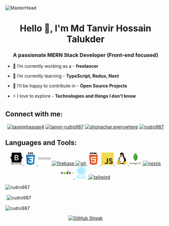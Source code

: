 ![MasterHead](https://im5.ezgif.com/tmp/ezgif-5-3b09365429.gif)

<h1 align="center">Hello 👋, I'm Md Tanvir Hossain Talukder</h1>
<h3 align="center">A passionate MERN Stack Developer (Front-end focused)</h3>

- 🔭 I’m currently working as a - **freelancer**

- 🌱 I’m currently learning - **TypeScript, Redux, Next**

- 🤝 I’ll be happy to contribute in - **Open Source Projects**

- ⚡ I love to explore - **Technologies and things I don't know**

<h2 align="left">Connect with me:</h2>
<p align="center">
<a href="https://twitter.com/tasnimhassan4" target="blank"><img align="center" src="https://raw.githubusercontent.com/rahuldkjain/github-profile-readme-generator/master/src/images/icons/Social/twitter.svg" alt="tasnimhassan4" height="30" width="40" /></a>
<a href="https://linkedin.com/in/tanvir-rudro987" target="blank"><img align="center" src="https://raw.githubusercontent.com/rahuldkjain/github-profile-readme-generator/master/src/images/icons/Social/linked-in-alt.svg" alt="tanvir-rudro987" height="30" width="40" /></a>
<a href="https://fb.com/shoirachar.everywhere" target="blank"><img align="center" src="https://raw.githubusercontent.com/rahuldkjain/github-profile-readme-generator/master/src/images/icons/Social/facebook.svg" alt="shoirachar.everywhere" height="30" width="40" /></a>
<a href="https://www.hackerrank.com/rudro987" target="blank"><img align="center" src="https://raw.githubusercontent.com/rahuldkjain/github-profile-readme-generator/master/src/images/icons/Social/hackerrank.svg" alt="rudro987" height="30" width="40" /></a>
</p>

<h2 align="left">Languages and Tools:</h2>
<p align="center"> <a href="https://getbootstrap.com" target="_blank" rel="noreferrer"> <img src="https://raw.githubusercontent.com/devicons/devicon/master/icons/bootstrap/bootstrap-plain-wordmark.svg" alt="bootstrap" width="40" height="40"/> </a> <a href="https://www.w3schools.com/css/" target="_blank" rel="noreferrer"> <img src="https://raw.githubusercontent.com/devicons/devicon/master/icons/css3/css3-original-wordmark.svg" alt="css3" width="40" height="40"/> </a> <a href="https://expressjs.com" target="_blank" rel="noreferrer"> <img src="https://raw.githubusercontent.com/devicons/devicon/master/icons/express/express-original-wordmark.svg" alt="express" width="40" height="40"/> </a> <a href="https://firebase.google.com/" target="_blank" rel="noreferrer"> <img src="https://www.vectorlogo.zone/logos/firebase/firebase-icon.svg" alt="firebase" width="40" height="40"/> </a> <a href="https://git-scm.com/" target="_blank" rel="noreferrer"> <img src="https://www.vectorlogo.zone/logos/git-scm/git-scm-icon.svg" alt="git" width="40" height="40"/> </a> <a href="https://www.w3.org/html/" target="_blank" rel="noreferrer"> <img src="https://raw.githubusercontent.com/devicons/devicon/master/icons/html5/html5-original-wordmark.svg" alt="html5" width="40" height="40"/> </a> <a href="https://developer.mozilla.org/en-US/docs/Web/JavaScript" target="_blank" rel="noreferrer"> <img src="https://raw.githubusercontent.com/devicons/devicon/master/icons/javascript/javascript-original.svg" alt="javascript" width="40" height="40"/> </a> <a href="https://www.linux.org/" target="_blank" rel="noreferrer"> <img src="https://raw.githubusercontent.com/devicons/devicon/master/icons/linux/linux-original.svg" alt="linux" width="40" height="40"/> </a> <a href="https://www.mongodb.com/" target="_blank" rel="noreferrer"> <img src="https://raw.githubusercontent.com/devicons/devicon/master/icons/mongodb/mongodb-original-wordmark.svg" alt="mongodb" width="40" height="40"/> </a> <a href="https://nextjs.org/" target="_blank" rel="noreferrer"> <img src="https://cdn.worldvectorlogo.com/logos/nextjs-2.svg" alt="nextjs" width="40" height="40"/> </a> <a href="https://nodejs.org" target="_blank" rel="noreferrer"> <img src="https://raw.githubusercontent.com/devicons/devicon/master/icons/nodejs/nodejs-original-wordmark.svg" alt="nodejs" width="40" height="40"/> </a> <a href="https://reactjs.org/" target="_blank" rel="noreferrer"> <img src="https://raw.githubusercontent.com/devicons/devicon/master/icons/react/react-original-wordmark.svg" alt="react" width="40" height="40"/> </a> <a href="https://tailwindcss.com/" target="_blank" rel="noreferrer"> <img src="https://www.vectorlogo.zone/logos/tailwindcss/tailwindcss-icon.svg" alt="tailwind" width="40" height="40"/> </a> </p>

<p><img align="center" src="https://github-readme-stats.vercel.app/api/top-langs?username=rudro987&show_icons=true&locale=en&layout=compact" alt="rudro987" /></p>

<p>&nbsp;<img align="center" src="https://github-readme-stats.vercel.app/api?username=rudro987&show_icons=true&locale=en" alt="rudro987" /></p>

<p><img align="center" src="https://github-readme-streak-stats.herokuapp.com/?user=rudro987&" alt="rudro987" /></p>

<p align="center">
<a href="https://camo.githubusercontent.com/746cd26f87e70c7…d733d343643324342267374726f6b653d4646464635353030" target="_blank" rel="noopener noreferrer nofollow"><img width="60%" style="max-width: 100%" src="https://github-readme-streak-stats.herokuapp.com?user=rudro987&theme=transparent&hide_border=true&border_radius=0&ring=7752FE&fire=7752FE&sideLabels=46C2CB&dates=FFFFFF&currStreakLabel=7752FE&currStreakNum=7752FE&sideNums=46C2CB&stroke=FFFF5500" alt="GitHub Streak" /></a>
</p>
